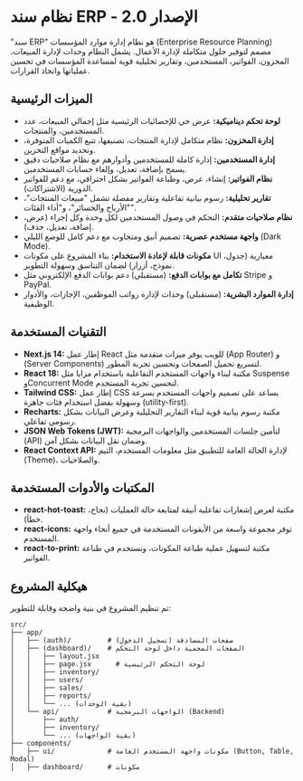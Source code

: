 # نظام سند ERP - الإصدار 2.0

"سند ERP" هو نظام إدارة موارد المؤسسات (Enterprise Resource Planning) مصمم لتوفير حلول متكاملة لإدارة الأعمال. يشمل النظام وحدات لإدارة المبيعات، المخزون، الفواتير، المستخدمين، وتقارير تحليلية قوية لمساعدة المؤسسات في تحسين عملياتها واتخاذ القرارات.

## الميزات الرئيسية

- **لوحة تحكم ديناميكية:** عرض حي للإحصائيات الرئيسية مثل إجمالي المبيعات، عدد المستخدمين، والمنتجات.
- **إدارة المخزون:** نظام متكامل لإدارة المنتجات، تصنيفها، تتبع الكميات المتوفرة، وتحديد مواقع التخزين.
- **إدارة المستخدمين:** إدارة كاملة للمستخدمين وأدوارهم مع نظام صلاحيات دقيق يسمح بإضافة، تعديل، وإلغاء حسابات المستخدمين.
- **نظام الفواتير:** إنشاء، عرض، وطباعة الفواتير بشكل احترافي، مع دعم للفواتير الدورية (الاشتراكات).
- **تقارير تحليلية:** رسوم بيانية تفاعلية وتقارير مفصلة تشمل "مبيعات المنتجات"، "الأرباح والخسائر"، و"أداء الفئات".
- **نظام صلاحيات متقدم:** التحكم في وصول المستخدمين لكل وحدة وكل إجراء (عرض، إضافة، تعديل، حذف).
- **واجهة مستخدم عصرية:** تصميم أنيق ومتجاوب مع دعم كامل للوضع الليلي (Dark Mode).
- **مكونات قابلة لإعادة الاستخدام:** بناء المشروع على مكونات UI معيارية (جدول، نموذج، أزرار) لضمان التناسق وسهولة التطوير.
- **تكامل مع بوابات الدفع:** (مستقبلي) دعم بوابات الدفع الإلكتروني مثل Stripe و PayPal.
- **إدارة الموارد البشرية:** (مستقبلي) وحدات لإدارة رواتب الموظفين، الإجازات، والأدوار الوظيفية.

## التقنيات المستخدمة

- **Next.js 14:** إطار عمل React للويب يوفر ميزات متقدمة مثل (App Router) و (Server Components) لتسريع تحميل الصفحات وتحسين تجربة المطور.
- **React 18:** مكتبة لبناء واجهات المستخدم التفاعلية باستخدام مزايا مثل Suspense وConcurrent Mode لتحسين تجربة المستخدم.
- **Tailwind CSS:** إطار عمل CSS يساعد على تصميم واجهات المستخدم بسرعة وسهولة بفضل استخدام فئات جاهزة (utility-first).
- **Recharts:** مكتبة رسوم بيانية قوية لبناء التقارير التحليلية وعرض البيانات بشكل رسومي تفاعلي.
- **JSON Web Tokens (JWT):** لتأمين جلسات المستخدمين والواجهات البرمجية (API) وضمان نقل البيانات بشكل آمن.
- **React Context API:** لإدارة الحالة العامة للتطبيق مثل معلومات المستخدم، الثيم (Theme)، والصلاحيات.

## المكتبات والأدوات المستخدمة
- **react-hot-toast:** مكتبة لعرض إشعارات تفاعلية أنيقة لمتابعة حالة العمليات (نجاح، خطأ).
- **react-icons:** توفر مجموعة واسعة من الأيقونات المستخدمة في جميع أنحاء واجهة المستخدم.
- **react-to-print:** مكتبة لتسهيل عملية طباعة المكونات، وتستخدم في طباعة الفواتير.

## هيكلية المشروع

تم تنظيم المشروع في بنية واضحة وقابلة للتطوير:

```
src/
├── app/
│   ├── (auth)/         # صفحات المصادقة (تسجيل الدخول)
│   ├── (dashboard)/    # الصفحات المحمية داخل لوحة التحكم
│   │   ├── layout.jsx
│   │   ├── page.jsx      # لوحة التحكم الرئيسية
│   │   ├── inventory/
│   │   ├── users/
│   │   ├── sales/
│   │   ├── reports/
│   │   └── ... (بقية الوحدات)
│   └── api/            # الواجهات البرمجية (Backend)
│       ├── auth/
│       ├── inventory/
│       └── ... (بقية الواجهات)
├── components/
│   ├── ui/             # مكونات واجهة المستخدم العامة (Button, Table, Modal)
│   ├── dashboard/      # مكونات